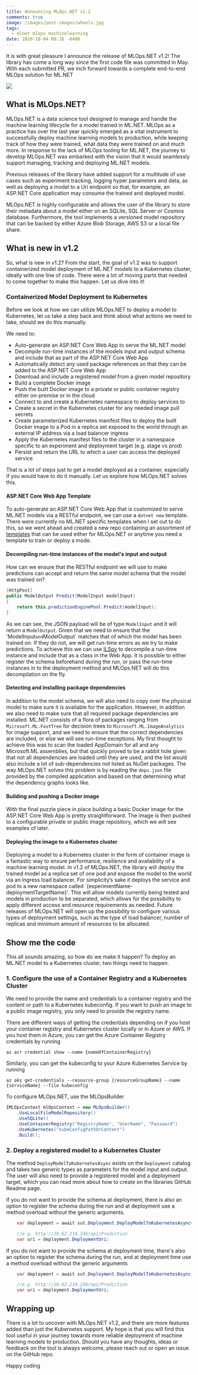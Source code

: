 ```yaml
---
title: Announcing MLOps.NET v1.2
comments: true
image: /images/post-images/wheels.jpg
tags:
  - mlnet mlops machinelearning
date: 2020-10-04 08:16 -0400
---
```


It is with great pleasure I announce the release of MLOps.NET v1.2! The library has come a long way since the first code file was committed in May. With each submitted PR, we inch forward towards a complete end-to-end MLOps solution for ML.NET

![](/images/post-images/wheels.jpg)

## What is MLOps.NET?

MLOps.NET is a data science tool designed to manage and handle the machine learning lifecycle for a model trained in ML.NET. MLOps as a practice has over the last year quickly emerged as a vital instrument to successfully deploy machine learning models to production, while keeping track of how they were trained, what data they were trained on and much more.
In response to the lack of MLOps tooling for ML.NET, the journey to develop MLOps.NET was embarked with the vision that it would seamlessly support managing, tracking and deploying ML.NET models.

Previous releases of the library have added support for a multitude of use cases such as experiment tracking, logging hyper parameters and data, as well as deploying a model to a Uri endpoint so that, for example, an ASP.NET Core application may consume the trained and deployed model. 

MLOps.NET is highly configurable and allows the user of the library to store their metadata about a model either on an SQLite, SQL Server or Cosmos database. Furthermore, the tool implements a versioned model repository that can be backed by either Azure Blob Storage, AWS S3 or a local file share. 

## What is new in v1.2

So, what is new in v1.2? From the start, the goal of v1.2 was to support containerized model deployment of ML.NET models to a Kubernetes cluster, ideally with one line of code. There were a lot of moving parts that needed to come together to make this happen. Let us dive into it! 

### Containerized Model Deployment to Kubernetes

Before we look at how we can utilize MLOps.NET to deploy a model to Kubernetes, let us take a step back and think about what actions we need to take, should we do this manually.

We need to:

* Auto-generate an ASP.NET Core Web App to serve the ML.NET model
* Decompile run-time instances of the models input and output schema and include that as part of the ASP.NET Core Web App
* Automatically detect any used package references so that they can be added to the ASP.NET Core Web App
* Download and include a registered model from a given model repository
* Build a complete Docker image
* Push the built Docker image to a private or public container registry either on-premise or in the cloud
* Connect to and create a Kubernetes namespace to deploy services to
* Create a secret in the Kubernetes cluster for any needed image pull secrets
* Create parameterized Kubernetes manifest files to deploy the built Docker image to a Pod in a replica set exposed to the world through an external IP address via a load balancer ingress 
* Apply the Kubernetes manifest files to the cluster in a namespace specific to an experiment and deployment target (e.g. stage vs prod)
* Persist and return the URL to which a user can access the deployed service

That is a lot of steps just to get a model deployed as a container, especially if you would have to do it manually. Let us explore how MLOps.NET solves this.

#### ASP.NET Core Web App Template

To auto-generate an ASP.NET Core Web App that is customized to serve ML.NET models via a RESTful endpoint, we can use a `dotnet new` template. There were currently no ML.NET specific templates when I set out to do this, so we went ahead and created a new repo containing an assortment of [templates](https://github.com/aslotte/ML.NET.Templates) that can be used either for MLOps.NET or anytime you need a template to train or deploy a mode. 

#### Decompiling run-time instances of the model's input and output

How can we ensure that the RESTful endpoint we will use to make predictions can accept and return the same model schema that the model was trained on?

```csharp
[HttpPost]
public ModelOutput Predict(ModelInput modelInput)
{
    return this.predictionEnginePool.Predict(modelInput);
}
```

As we can see, the JSON payload will be of type `ModelInput` and it will return a `ModelOutput`. Given that we need to ensure that the 'ModelInput`and`ModelOutput` matches that of which the model has been trained on. If they do not, we will get run-time errors as we try to make predictions. To achieve this we can use [ILSpy](https://github.com/icsharpcode/ILSpy) to decompile a run-time instance and include that as a class in the Web App. It is possible to either register the schema beforehand during the run, or pass the run-time instances in to the deployment method and MLOps.NET will do this decompilation on the fly.

#### Detecting and installing package dependencies

In addition to the model schema, we will also need to copy over the physical model to make sure it is available for the application. However, in addition we also need to make sure that all required package dependencies are installed. ML.NET consists of a flora of packages ranging from `Microsoft.ML.FastTree` for decision trees to `Microsoft.ML.ImageAnalytics` for image support, and we need to ensure that the correct dependencies are included, or else we will see run-time exceptions. My first thought to achieve this was to scan the loaded AppDomain for all and any Microsoft.ML assemblies, but that quickly proved to be a rabbit hole given that not all dependencies are loaded until they are used, and the list would also include a lot of sub-dependencies not listed as NuGet packages. The way MLOps.NET solves this problem is by reading the `deps.json` file provided by the compiled application and based on that determining what the dependency graphs looks like.

#### Building and pushing a Docker image

With the final puzzle piece in place building a basic Docker image for the ASP.NET Core Web App is pretty straightforward. The image is then pushed to a configurable private or public image repository, which we will see examples of later.

#### Deploying the image to a Kubernetes cluster

Deploying a model to a Kubernetes cluster in the form of container image is a fantastic way to ensure performance, resilience and availability of a machine learning model. In v1.2 of MLOps.NET, the library will deploy the trained model as a replica set of one pod and expose the model to the world via an ingress load balancer. For simplicity’s sake it deploys the service and pod to a new namespace called `{experimentName-deploymentTargetName}'. This will allow models currently being tested and models in production to be separated, which allows for the possibility to apply different access and resource requirements as needed. Future releases of MLOps.NET will open up the possibility to configure various types of deployment settings, such as the type of load balancer, number of replicas and minimum amount of resources to be allocated.

## Show me the code

This all sounds amazing, so how do we make it happen? To deploy an ML.NET model to a Kubernetes cluster, two things need to happen. 

### 1. Configure the use of a Container Registry and a Kubernetes Cluster

We need to provide the name and credentials to a container registry and the content or path to a Kubernetes kubeconfig. If you want to push an image to a public image registry, you only need to provide the registry name. 

There are different ways of getting the credentials depending on if you host your container registry and Kubernetes cluster locally or in Azure or AWS. If you host them in Azure, you can get the Azure Container Registry credentials by running

```
az acr credential show --name {nameOfContainerRegistry}
```

Similarly, you can get the kubeconfig to your Azure Kubernetes Service by running

```
az aks get-credentials --resource-group {resourceGroupName} --name {serviceName} --file kubeconfig
```

To configure MLOps.NET, use the MLOpsBuilder

```csharp
IMLOpsContext mlOpsContext = new MLOpsBuilder()
    .UseLocalFileModelRepository()
    .UseSQLite()
    .UseContainerRegistry("RegistryName", "UserName", "Password")
    .UseKubernetes("kubeConfigPathOrContent")
    .Build();
```

### 2. Deploy a registered model to a Kubernetes Cluster

The method `DeployModelToKubernetesAsync` exists on the `Deployment` catalog and takes two generic types as parameters for the model input and output. The user will also need to provide a registered model and a deployment target, which you can read more about how to create on the libraries GitHub Readme page.

If you do not want to provide the schema at deployment, there is also an option to register the schema during the run and at deployment use a method overload without the generic arguments. 

```csharp
    var deployment = await sut.Deployment.DeployModelToKubernetesAsync<ModelInput,   ModelOutput>(deploymentTarget, registeredModel, "deployedBy");

    //e.g. http://20.62.210.236/api/Prediction
    var uri = deployment.DeploymentUri;
```

If you do not want to provide the schema at deployment time, there's also an option to register the schema during the run, and at deployment time use a method overload without the generic arguments 

```csharp
    var deployment = await sut.Deployment.DeployModelToKubernetesAsync(deploymentTarget, registeredModel, "deployedBy");

    //e.g. http://20.62.210.236/api/Prediction
    var uri = deployment.DeploymentUri;
```

## Wrapping up

There is a lot to uncover with MLOps.NET v1.2, and there are more features added than just the Kubernetes support. My hope is that you will find this tool useful in your journey towards more reliable deployment of machine learning models to production. Should you have any thoughts, ideas or feedback on the tool is always welcome, please reach out or open an issue on the GitHub repo.

Happy coding